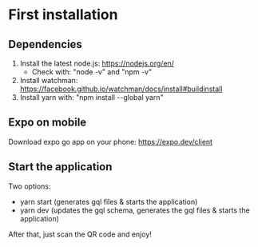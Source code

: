 # First installation

## Dependencies

1. Install the latest node.js: https://nodejs.org/en/
   - Check with: "node -v" and "npm -v"
3. Install watchman: https://facebook.github.io/watchman/docs/install#buildinstall
4. Install yarn with: "npm install --global yarn"

## Expo on mobile

Download expo go app on your phone: https://expo.dev/client

## Start the application

Two options:
  - yarn start (generates gql files & starts the application)
  - yarn dev (updates the gql schema, generates the gql files & starts the application)

After that, just scan the QR code and enjoy!

